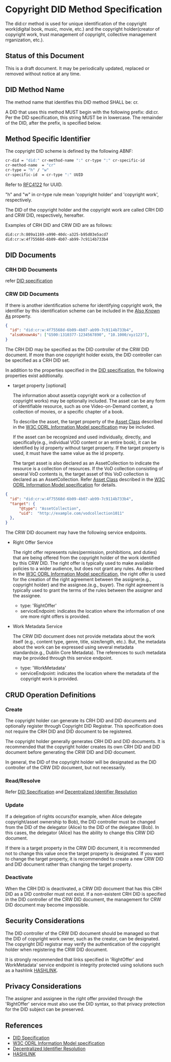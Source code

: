 # Copyright DID Method Specification

The did:cr method is used for unique identification of the copyright work(digital book, music, movie, etc.) and the copyright holder(creator of copyright work, trust management of copyright, collective management rrganization, etc.). 

## Status of this Document
This is a draft document. It may be periodically updated, replaced or removed without notice at any time.

## DID Method Name
The method name that identifies this DID method SHALL be: cr.

A DID that uses this method MUST begin with the following prefix: did:cr. Per the DID specification, this string MUST be in lowercase. The remainder of the DID, after the prefix, is specified below.

## Method Specific Identifier
The copyright DID scheme is defined by the following ABNF:
```sh
cr-did = "did:" cr-method-name ":" cr-type ":" cr-specific-id
cr-method-name	= "cr"
cr-type = "h" / "w" 
cr-specific-id	= cr-type ":" UUID
```
Refer to [RFC4122](https://www.ietf.org/rfc/rfc4122.txt) for UUID.

"h" and "w" in cr-type rule mean 'copyright holder' and 'copyright work', respectively.

The DID of the copyright holder and the copyright work are called CRH DID and CRW DID, respectively, hereafter.

Examples of CRH DID and CRW DID are as follows:
```sh
did:cr:h:809a1169-a990-40dc-a325-b95d03e5acd7
did:cr:w:4f75568d-6b09-4b07-ab99-7c9114b733b4
```

## DID Documents

### CRH DID Documents
refer [DID specification](https://w3c.github.io/did-core/)

### CRW DID Documents

If there is another identification scheme for identifying copyright work, the identifier by this identification scheme can be included in the [Also Known As](https://www.w3.org/TR/did-core/#also-known-as) property.

```json
{
  "id": "did:cr:w:4f75568d-6b09-4b07-ab99-7c9114b733b4",
  "alsoKnownAs": ["G500:1310377-1234567890", "10.1000/xyz123"],
}
```

The CRH DID may be specified as the DID controller of the CRW DID document. If more than one copyright holder exists, the DID controller can be specified as a CRH DID set.

In addition to the properties specified in the [DID specification](https://w3c.github.io/did-core/), the following properties exist addtionally.
- target property [optional]

  The information about asset(a copyright work or a collection of copyright works) may be optionally included. The asset can be any form of identifiable resource, such as one Video-on-Demand content, a collection of movies, or a specific chapter of a book.
 
  To describe the asset, the target property of the [Asset Class](https://www.w3.org/TR/odrl-model/#asset) described in the [W3C ODRL Information Model specification](https://www.w3.org/TR/odrl-model/) may be included.

  If the asset can be recognized and used individually, directly, and specifically(e.g., individual VOD content or an entire book), it can be identified by id property without target property. If the target property is used, it must have the same value as the id property. 

  The target asset is also declared as an AssetCollection to indicate the resource is a collection of resources. If the VoD collection consisting of several VoD contents is, the target asset of this VoD collection is declared as an AssetCollection. Refer [Asset Class](https://www.w3.org/TR/odrl-model/#asset) described in the [W3C ODRL Information Model specification](https://www.w3.org/TR/odrl-model/) for details.
	
```json
{
  "id": "did:cr:w:4f75568d-6b09-4b07-ab99-7c9114b733b4",
  "target": {
      "@type": "AssetCollection",
      "uid":  "http://example.com/vodcollection1011"
  },
}  
```

The CRW DID document may have the following service endpoints.

* Right Offer Service 
	
  The right offer represents rules(permission, prohibitions, and duties) that are being offered from the copyright holder of the work identified by this CRW DID. The right offer is typically used to make available policies to a wider audience, but does not grant any rules. As described in the [W3C ODRL Information Model specification](https://www.w3.org/TR/odrl-model/), the right offer is used for the creation of the right agreement between the assigner(e.g., copyright holder) and the assignee.(e.g., buyer). The right agreement is typically used to grant the terms of the rules between the assigner and the assignee.
  * type: 'RightOffer'
  * serviceEndpoint: indicates the location where the information of one ore more right offers is provided. 


* Work Metadata Service
  
  The CRW DID document does not provide metadata about the work itself (e.g., content type, genre, title, size/length, etc.). But, the metadata about the work can be expressed using several metadata standards(e.g., Dublin Core Metadata). The references to such metadata may be provided through this service endpoint.
  * type: 'WorkMetadata'
  * serviceEndpoint: indicates the location where the metadata of the copyright work is provided.

## CRUD Operation Definitions

### Create

The copyright holder can generate its CRH DID and DID documents and optionally register through Copyright DID Registrar. This specification does not require the CRH DID and DID document to be registered.

The copyright holder generally generates CRH DID and DID documents. It is recommended that the copyright holder creates its own CRH DID and DID document before generating the CRW DID and DID document.


In general, the DID of the copyright holder will be designated as the DID controller of the CRW DID document, but not necessarily. 


### Read/Resolve
Refer [DID Specification](https://www.w3.org/TR/did-core/) and [Decentralized Identifier Resolution](https://w3c-ccg.github.io/did-resolution/)


### Update
If a delegation of rights occurs(for example, when Alice delegate copyright/asset ownership to Bob), the DID controller must be changed from the DID of the delegator (Alice) to the DID of the delegatee (Bob). In this cases, the delegator (Alice) has the ability to change this CRW DID document. 

If there is a target property in the CRW DID document, it is recommended not to change this value once the target property is designated. If you want to change the target property, it is recommended to create a new CRW DID and DID document rather than changing the target property.

### Deactivate

When the CRH DID is deactivated, a CRW DID document that has this CRH DID as a DID controller must not exist. If a non-existent CRH DID is specified in the DID controller of the CRW DID document, the management for CRW DID document may become impossible.

## Security Considerations

The DID controller of the CRW DID document should be managed so that the DID of copyright work owner, such as the creator, can be designated. The copyright DID registrar may verify the authentication of the copyright holder when registering the CRW DID document.

It is strongly recommended that links specified in 'RightOffer' and WorkMetadata' service endpoint is integrity protected using solutions such as a hashlink [HASHLINK](https://datatracker.ietf.org/doc/html/draft-sporny-hashlink-07).



## Privacy Considerations
The assigner and assignee in the right offer provided through the 'RightOffer' service must also use the DID syntax, so that privacy protection for the DID subject can be preserved.


## References

- [DID Specification](https://www.w3.org/TR/did-core/)
- [W3C ODRL Information Model specification](https://www.w3.org/TR/odrl-model/)
- [Decentralized Identifier Resolution](https://w3c-ccg.github.io/did-resolution/)
- [HASHLINK](https://datatracker.ietf.org/doc/html/draft-sporny-hashlink-07)
